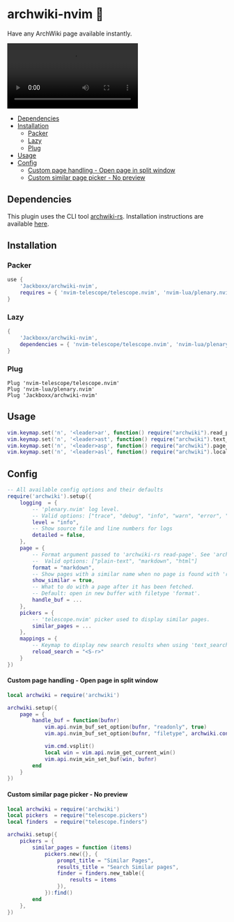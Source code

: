 # archwiki-nvim 📖

Have any ArchWiki page available instantly.

![](./preview.mp4)

<!--toc:start-->
- [Dependencies](#dependencies)
- [Installation](#installation)
  - [Packer](#packer)
  - [Lazy](#lazy)
  - [Plug](#plug)
- [Usage](#usage)
- [Config](#config)
  - [Custom page handling - Open page in split window](#custom-page-handling-open-page-in-split-window)
  - [Custom similar page picker - No preview](#custom-similar-page-picker-no-preview)
<!--toc:end-->

## Dependencies

This plugin uses the CLI tool [archwiki-rs](https://gitlab.com/jackboxx/archwiki-rs).
Installation instructions are available [here](https://gitlab.com/jackboxx/archwiki-rs#installation).

## Installation

### Packer

```lua
use {
    'Jackboxx/archwiki-nvim',
    requires = { 'nvim-telescope/telescope.nvim', 'nvim-lua/plenary.nvim' }
}
```

### Lazy

```lua
{
    'Jackboxx/archwiki-nvim',
    dependencies = { 'nvim-telescope/telescope.nvim', 'nvim-lua/plenary.nvim' }
}
```

### Plug

```
Plug 'nvim-telescope/telescope.nvim'
Plug 'nvim-lua/plenary.nvim'
Plug 'Jackboxx/archwiki-nvim'
```

## Usage

```lua
vim.keymap.set('n', '<leader>ar', function() require("archwiki").read_page() end)
vim.keymap.set('n', '<leader>ast', function() require("archwiki").text_search() end)
vim.keymap.set('n', '<leader>asp', function() require("archwiki").page_search() end)
vim.keymap.set('n', '<leader>asl', function() require("archwiki").local_search() end)
```

## Config

```lua
-- All available config options and their defaults
require('archwiki').setup({
    logging  = {
        -- 'plenary.nvim' log level. 
        -- Valid options: ["trace", "debug", "info", "warn", "error", "fatal"]
        level = "info",
        -- Show source file and line numbers for logs 
        detailed = false,
    },
    page = {
        -- Format argument passed to 'archwiki-rs read-page'. See 'archwiki-rs help read-page' for more information
        --  Valid options: ["plain-text", "markdown", "html"]
        format = "markdown",
        -- Show pages with a similar name when no page is found with 'read-page'.
        show_similar = true,
        -- What to do with a page after it has been fetched.
        -- Default: open in new buffer with filetype 'format'.
        handle_buf = ...
    },
    pickers = {
        -- 'telescope.nvim' picker used to display similar pages.
        similar_pages = ...
    },
    mappings = {
        -- Keymap to display new search results when using 'text_search' or 'page_search'.
        reload_search = "<S-r>"
    }
})
```

#### Custom page handling - Open page in split window

```lua
local archwiki = require('archwiki')

archwiki.setup({
    page = {
        handle_buf = function(bufnr)
            vim.api.nvim_buf_set_option(bufnr, "readonly", true)
            vim.api.nvim_buf_set_option(bufnr, "filetype", archwiki.config.page.format)

            vim.cmd.vsplit()
            local win = vim.api.nvim_get_current_win()
            vim.api.nvim_win_set_buf(win, bufnr)
        end
    }
})
```

#### Custom similar page picker - No preview

```lua
local archwiki = require('archwiki')
local pickers  = require("telescope.pickers")
local finders  = require("telescope.finders")

archwiki.setup({
    pickers = {
        similar_pages = function (items) 
            pickers.new({}, {
                prompt_title = "Similar Pages",
                results_title = "Search Similar pages",
                finder = finders.new_table({
                    results = items
                }),
            }):find()
        end
    },
})
```
